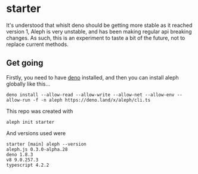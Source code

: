 # starter

It's understood that whislt deno should be getting more stable as it reached version 1, Aleph is very unstable, and has been making regular api breaking changes. As such, this is an experiment to taste a bit of the future, not to replace current methods.

## Get going

Firstly, you need to have [deno](https://deno.land/) installed, and then you can install aleph globally like this...

    deno install --allow-read --allow-write --allow-net --allow-env --allow-run -f -n aleph https://deno.land/x/aleph/cli.ts
    
This repo was created with

    aleph init starter
    
And versions used were

    starter [main] aleph --version                                                                                                         
    aleph.js 0.3.0-alpha.28
    deno 1.8.3
    v8 9.0.257.3
    typescript 4.2.2
